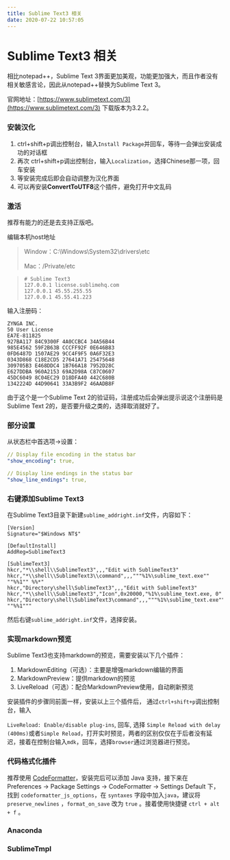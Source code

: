 ```yaml
---
title: Sublime Text3 相关
date: 2020-07-22 10:57:05
---
```

# Sublime Text3 相关

相比notepad++，Sublime Text 3界面更加美观，功能更加强大，而且作者没有相关敏感言论，因此从notepad++替换为Sublime Text 3。

官网地址：[https://www.sublimetext.com/3](https://www.sublimetext.com/3) 下载版本为3.2.2。

### 安装汉化

1. ctrl+shift+p调出控制台，输入`Install Package`并回车，等待一会弹出安装成功的对话框
2. 再次 ctrl+shift+p调出控制台，输入`Localization`，选择Chinese那一项，回车安装
3. 等安装完成后即会自动调整为汉化界面
4. 可以再安装**ConvertToUTF8**这个插件，避免打开中文乱码

### 激活

推荐有能力的还是去支持正版吧。

编辑本机host地址

> Window：C:\Windows\System32\drivers\etc
>
> Mac：/Private/etc

> ```vim
> # Sublime Text3
> 127.0.0.1 license.sublimehq.com
> 127.0.0.1 45.55.255.55
> 127.0.0.1 45.55.41.223
> ```

输入注册码：

```vim
ZYNGA INC.
50 User License
EA7E-811825
927BA117 84C9300F 4A0CCBC4 34A56B44
985E4562 59F2B63B CCCFF92F 0E646B83
0FD6487D 1507AE29 9CC4F9F5 0A6F32E3
0343D868 C18E2CD5 27641A71 25475648
309705B3 E468DDC4 1B766A18 7952D28C
E627DDBA 960A2153 69A2D98A C87C0607
45DC6049 8C04EC29 D18DFA40 442C680B
1342224D 44D90641 33A3B9F2 46AADB8F
```

由于这个是一个Sublime Text 2的验证码，注册成功后会弹出提示说这个注册码是Sublime Text 2的，是否要升级之类的，选择取消就好了。

### 部分设置

从状态栏中首选项-&gt;设置：

```yaml
// Display file encoding in the status bar
"show_encoding": true,

// Display line endings in the status bar
"show_line_endings": true,
```

### 右键添加Sublime Text3

在Sublime Text3目录下新建`sublime_addright.inf`文件，内容如下：

```vim
[Version]
Signature="$Windows NT$"

[DefaultInstall]
AddReg=SublimeText3

[SublimeText3]
hkcr,"*\\shell\\SublimeText3",,,"Edit with SublimeText3"
hkcr,"*\\shell\\SublimeText3\\command",,,"""%1%\sublime_text.exe"" ""%%1"" %%*"
hkcr,"Directory\shell\SublimeText3",,,"Edit with SublimeText3"
hkcr,"*\\shell\\SublimeText3","Icon",0x20000,"%1%\sublime_text.exe, 0"
hkcr,"Directory\shell\SublimeText3\command",,,"""%1%\sublime_text.exe"" ""%%1"""
```

然后右键`sublime_addright.inf`文件，选择安装。

### 实现markdown预览

Sublime Text3也支持markdown的预览，需要安装以下几个插件：

1.  MarkdownEditing（可选）：主要是增强markdown编辑的界面
2.  MarkdownPreview：提供markdown的预览
3.  LiveReload（可选）：配合MarkdownPreview使用，自动刷新预览

安装插件的步骤同前面一样，安装以上三个插件后， 通过`ctrl+shift+p`调出控制台，输入

`LiveReload: Enable/disable plug-ins`, 回车, 选择 `Simple Reload with delay (400ms)`或者`Simple Reload`，打开实时预览，两者的区别仅仅在于后者没有延迟，接着在控制台输入`mdk`，回车，选择`browser`通过浏览器进行预览。

### 代码格式化插件

推荐使用 [CodeFormatter](https://github.com/akalongman/sublimetext-codeformatter)，安装完后可以添加 Java 支持，接下来在 Preferences -&gt; Package Settings -&gt; CodeFormatter -&gt; Settings Default 下， 找到 `codeformatter_js_options`，在 `syntaxes` 字段中加入`java`，建议将 `preserve_newlines` ，`format_on_save` 改为 `true` 。接着使用快捷键 `ctrl + alt + f` 。

### Anaconda

### SublimeTmpl

